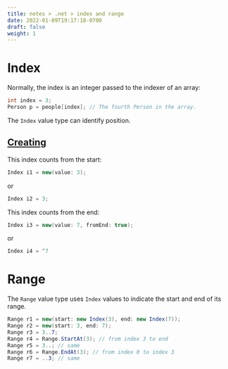 ```yaml
---
title: notes > .net > index and range
date: 2022-01-09T19:17:18-0700
draft: false
weight: 1
---
```

# Index
Normally, the index is an integer passed to the indexer of an array:
```cs
int index = 3;
Person p = people[index]; // The fourth Person in the array.
```
The `Index` value type can identify position.

## <u>Creating</u>
This index counts from the start:
```cs
Index i1 = new(value: 3);
```
or
```cs
Index i2 = 3;
```
This index counts from the end:
```cs
Index i3 = new(value: 7, fromEnd: true);
```
or
```cs
Index i4 = ^7
```
# Range
The `Range` value type uses `Index` values to indicate the start and end of its range.
```cs
Range r1 = new(start: new Index(3), end: new Index(7));
Range r2 = new(start: 3, end: 7);
Range r3 = 3..7;
Range r4 = Range.StartAt(3); // from index 3 to end
Range r5 = 3..; // same
Range r6 = Range.EndAt(3); // from index 0 to index 3
Range r7 = ..3; // same
```

